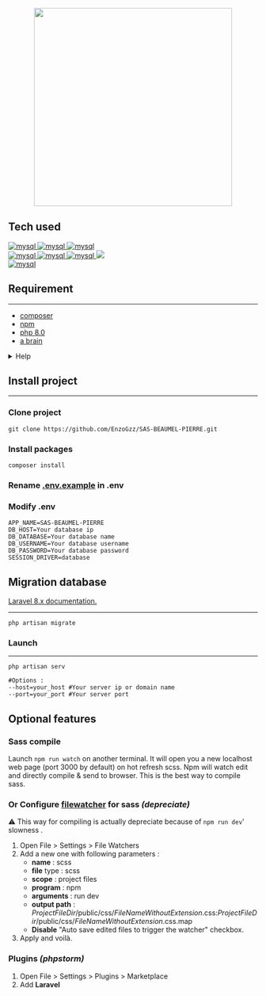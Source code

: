 <p align="center"><a href="https://laravel.com/docs/8.x/"><img src="https://raw.githubusercontent.com/laravel/art/master/logo-lockup/5%20SVG/2%20CMYK/1%20Full%20Color/laravel-logolockup-cmyk-red.svg" width="400" alt=""></a></p>

## Tech used

<a href="https://www.php.net" target="_blank"> <img src="https://img.shields.io/badge/PHP-777BB4?style=for-the-badge&logo=php&logoColor=white" alt="mysql"/> </a> 
<a href="https://www.mysql.com/" target="_blank"> <img src="https://img.shields.io/badge/Laravel-FF2D20?style=for-the-badge&logo=laravel&logoColor=white" alt="mysql"/> </a> 
<a href="https://mariadb.org/" target="_blank"> <img src="https://img.shields.io/badge/MariaDB-003545?style=for-the-badge&logo=mariadb&logoColor=white" alt="mysql"/> </a> 
<br>
<a href="https://www.w3.org/html/" target="_blank"> <img src="https://img.shields.io/badge/HTML5-E34F26?style=for-the-badge&logo=html5&logoColor=white" alt="mysql"/> </a> 
<a href="https://sass-lang.com/" target="_blank"> <img src="https://img.shields.io/badge/Sass-CC6699?style=for-the-badge&logo=sass&logoColor=white" alt="mysql"/> </a> 
<a href="https://www.w3schools.com/css/" target="_blank"> <img src="https://img.shields.io/badge/CSS3-1572B6?style=for-the-badge&logo=css3&logoColor=white" alt="mysql"/> </a> 
<a href="https://developer.mozilla.org/en-US/docs/Web/JavaScript" target="_blank"> <img src="https://img.shields.io/badge/JavaScript-323330?style=for-the-badge&logo=javascript&logoColor=F7DF1E"/> </a> 
<br>
<a href="https://laravel.com/" target="_blank"> <img src="https://img.shields.io/badge/Apache-D22128?style=for-the-badge&logo=Apache&logoColor=white" alt="mysql"/> </a> 

## Requirement
***
- [composer](https://getcomposer.org/download/)
- [npm](https://www.npmjs.com/)
- [php 8.0](https://www.php.net/archive/2021.php#2021-12-16-2)
- [a brain](https://www.lifehack.org/859314/think-smart)
<details>
  <summary>Help</summary>

## How to install PHP _(rookie section)_
- #### Windows
    - ##### WAMP
      Download [WAMP 3.2.6](https://www.wampserver.com/) or update with [PHP 8.0.14](https://sourceforge.net/projects/wampserver/files/WampServer%203/WampServer%203.0.0/Addons/Php/wampserver3_x64_addon_php8.0.14.exe/download)

    - #### Linux
        - ##### Debian - Ubuntu and branch
          Add PHP repository
          ```shell
          sudo add-apt-repository ppa:ondrej/php
          sudo apt update
          ```
          Install PHP with extensions
          ```shell
          sudo apt install php8.0
          sudo apt install php8.1-{bcmath,xml,fpm,mysql,zip,intl,ldap,gd,cli,bz2,curl,mbstring,pgsql,opcache,soap,cgi}
          ```
          Change your PHP version
          ```shell
          sudo update-alternatives --config php
          ```
</details>

  

## Install project
***

### Clone project
```
git clone https://github.com/EnzoGzz/SAS-BEAUMEL-PIERRE.git
```

### Install packages
```
composer install
```

### Rename [.env.example](.env) in .env
### Modify .env
```dotenv
APP_NAME=SAS-BEAUMEL-PIERRE
DB_HOST=Your database ip
DB_DATABASE=Your database name
DB_USERNAME=Your database username
DB_PASSWORD=Your database password
SESSION_DRIVER=database
```

## Migration database
[Laravel 8.x documentation.](https://laravel.com/docs/8.x/migrations)
***
```shell
php artisan migrate
```

### Launch
***
```shell
php artisan serv

#Options :
--host=your_host #Your server ip or domain name
--port=your_port #Your server port
```

## Optional features

### Sass compile
Launch ```npm run watch``` on another terminal. It will open you a new localhost web page (port 3000 by default) on hot refresh scss.
Npm will watch edit and directly compile & send to browser.
This is the best way to compile sass.

### Or Configure [filewatcher](https://www.jetbrains.com/help/phpstorm/using-file-watchers.html) for sass _(depreciate)_
⚠️ This way for compiling is actually depreciate because of ``npm run dev``' slowness .
1. Open File > Settings > File Watchers
2. Add a new one with following parameters :
   - **name** : scss
   - **file** type : scss
   - **scope** : project files
   - **program** : npm
   - **arguments** : run dev
   - **output path** : $ProjectFileDir$/public/css/$FileNameWithoutExtension$.css:$ProjectFileDir$/public/css/$FileNameWithoutExtension$.css.map
   - **Disable** "Auto save edited files to trigger the watcher" checkbox.
3. Apply and voilà.

### Plugins _(phpstorm)_
1. Open File > Settings > Plugins > Marketplace
2. Add **Laravel**
